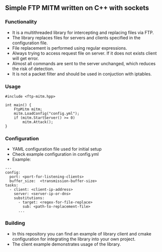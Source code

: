 ## Simple FTP MITM written on C++ with sockets
### Functionality
- It is a multithreaded library for intercepting and replacing files via FTP.
- The library replaces files for servers and clients specified in the configuration file.
- File replacement is performed using regular expressions.
- Always trying to access request file on server. If it does not exists client will get error.
- Almost all commands are sent to the server unchanged, which reduces the risk of detection.
- It is not a packet filter and should be used in conjuction with iptables.
### Usage
```
#include <ftp-mitm.hpp>

int main() {
    FtpMitm mitm;
    mitm.LoadConfig("config.yml");
    if (mitm.StartServer() >= 0)
        mitm.Attack();
}
```
### Configuration
- YAML configuration file used for initial setup
- Check example configuration in config.yml
- Example:
```
---
config:
  port: <port-for-listening-clients>
  buffer_size:  <transmission-buffer-size>
tasks:
  - client: <client-ip-address>
    server: <server-ip-or-dns>
    substitutions:
      - target: <regex-for-file-replace>
        sub: <path-to-replacement-file>
      ...
```
### Building
- In this repository you can find an example of library client and cmake configuration for integrating the library into your own project.
- The client example demonstrates usage of the library.

